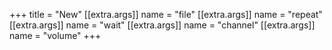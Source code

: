 +++
title = "New"
[[extra.args]]
name = "file"
[[extra.args]]
name = "repeat"
[[extra.args]]
name = "wait"
[[extra.args]]
name = "channel"
[[extra.args]]
name = "volume"
+++